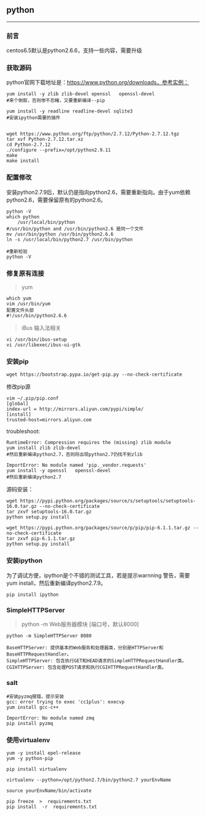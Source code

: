 ## python
***

### 前言
centos6.5默认是python2.6.6，支持一些内容，需要升级


### 获取源码

python官网下载地址是：https://www.python.org/downloads，参考实例：

	yum install -y zlib zlib-devel openssl   openssl-devel
	#来个倒叙，否则惨不忍睹，又要重新编译--pip

	yum install -y readline readline-devel sqlite3
	#安装ipython需要的插件
	
	
	wget https://www.python.org/ftp/python/2.7.12/Python-2.7.12.tgz
	tar xvf Python-2.7.12.tar.xz
	cd Python-2.7.12
	./configure --prefix=/opt/python2.9.11
	make 
	make install


### 配置修改
安装python2.7.9后，默认仍是指向python2.6，需要重新指向。由于yum依赖python2.6，需要保留原有的python2.6。
	
	python -V
	which python
		/usr/local/bin/python
	#/usr/bin/python and /usr/bin/python2.6 是同一个文件
	mv /usr/bin/python /usr/bin/python2.6.6	
	ln -s /usr/local/bin/python2.7 /usr/bin/python

	#重新检验
	python -V


### 修复原有连接
>yum

	which yum
	vim /usr/bin/yum
	配置文件头部	
	#!/usr/bin/python2.6.6
	
>iBus 输入法相关

	vi /usr/bin/ibus-setup  
	vi /usr/libexec/ibus-ui-gtk  
	

### 安装pip

	wget https://bootstrap.pypa.io/get-pip.py --no-check-certificate

修改pip源

	vim ~/.pip/pip.conf
	[global]
	index-url = http://mirrors.aliyun.com/pypi/simple/
	[install]
	trusted-host=mirrors.aliyun.com
	 

troubleshoot:

	RuntimeError: Compression requires the (missing) zlib module
	yum install zlib zlib-devel
	#然后重新编译python2.7，否则将出现python2.7仍找不到zlib

	ImportError: No module named 'pip._vendor.requests'
	yum install -y openssl   openssl-devel
	#然后重新编译python2.7
	
源码安装：	

	wget https://pypi.python.org/packages/source/s/setuptools/setuptools-16.0.tar.gz --no-check-certificate
	tar zxvf setuptools-16.0.tar.gz
	python setup.py install

	wget https://pypi.python.org/packages/source/p/pip/pip-6.1.1.tar.gz --no-check-certificate
	tar zxvf pip-6.1.1.tar.gz
	python setup.py install

### 安装ipython
为了调试方便，ipython是个不错的测试工具，若是提示warnning 警告，需要yum install，然后重新编译python2.7.9。
	
	pip install ipython


### SimpleHTTPServer

>python -m Web服务器模块 [端口号，默认8000]

	python -m SimpleHTTPServer 8080
	
	BaseHTTPServer: 提供基本的Web服务和处理器类，分别是HTTPServer和BaseHTTPRequestHandler。
	SimpleHTTPServer: 包含执行GET和HEAD请求的SimpleHTTPRequestHandler类。
	CGIHTTPServer: 包含处理POST请求和执行CGIHTTPRequestHandler类。
	

### salt
	#安装pyzmq报错，提示安装
	gcc: error trying to exec 'cc1plus': execvp
	yum install gcc-c++

	ImportError: No module named zmq
	pip install pyzmq

### 使用virtualenv

	yum -y install epel-release
	yum -y python-pip

	pip install virtualenv

	virtualenv --python=/opt/python2.7/bin/python2.7 yourEnvName
	
	source yourEnvName/bin/activate
	
	pip freeze  >  requirements.txt
	pip install  -r  requirements.txt

	